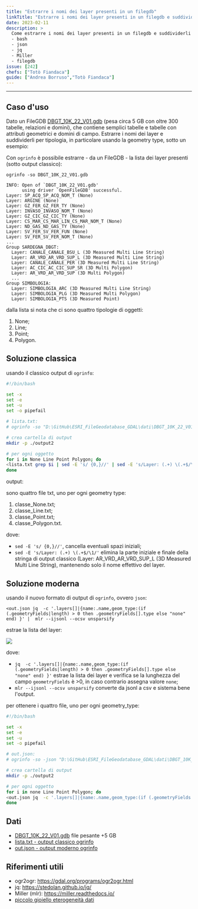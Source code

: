 ```yaml
---
title: "Estrarre i nomi dei layer presenti in un filegdb"
linkTitle: "Estrarre i nomi dei layer presenti in un filegdb e suddividerli per tipologia"
date: 2023-02-11
description: >
  Come estrarre i nomi dei layer presenti in un filegdb e suddividerli per geometry type.
  - bash
  - json
  - jq
  - Miller
  - filegdb
issue: [242]
chefs: ["Totò Fiandaca"]
guide: ["Andrea Borruso","Totò Fiandaca"]
---
```


---

## Caso d'uso

Dato un FileGDB [DBGT_10K_22_V01.gdb](https://www.sardegnageoportale.it/index.php?xsl=2420&s=40&v=9&c=95645&es=6603&na=1&n=100&esp=1&tb=14401) (pesa circa 5 GB con oltre 300 tabelle, relazioni e domini), che contiene semplici tabelle e tabelle con attributi geometrici e domini di campo. Estrarre i nomi dei layer e suddividerli per tipologia, in particolare usando la geometry type, sotto un esempio:

Con `ogrinfo` è possibile estrarre - da un FileGDB - la lista dei layer presenti (sotto output classico):

```
ogrinfo -so DBGT_10K_22_V01.gdb
```

```
INFO: Open of `DBGT_10K_22_V01.gdb'
      using driver `OpenFileGDB' successful.
Layer: SP_ACQ_SP_ACQ_NOM_T (None)
Layer: ARGINE (None)
Layer: GZ_FER_GZ_FER_TY (None)
Layer: INVASO_INVASO_NOM_T (None)
Layer: GZ_CIC_GZ_CIC_TY (None)
Layer: CS_MAR_CS_MAR_LIN_CS_MAR_NOM_T (None)
Layer: ND_GAS_ND_GAS_TY (None)
Layer: SV_FER_SV_FER_FUN (None)
Layer: SV_FER_SV_FER_NOM_T (None)
...
Group SARDEGNA_DBGT:
  Layer: CANALE_CANALE_BSU_L (3D Measured Multi Line String)
  Layer: AR_VRD_AR_VRD_SUP_L (3D Measured Multi Line String)
  Layer: CANALE_CANALE_PER (3D Measured Multi Line String)
  Layer: AC_CIC_AC_CIC_SUP_SR (3D Multi Polygon)
  Layer: AR_VRD_AR_VRD_SUP (3D Multi Polygon)
  ...
Group SIMBOLOGIA:
  Layer: SIMBOLOGIA_ARC (3D Measured Multi Line String)
  Layer: SIMBOLOGIA_PLG (3D Measured Multi Polygon)
  Layer: SIMBOLOGIA_PTS (3D Measured Point)
```
dalla lista si nota che ci sono quattro tipologie di oggetti:

1. None;
2. Line;
3. Point;
4. Polygon.

## Soluzione classica

usando il classico output di `ogrinfo`:

```sh
#!/bin/bash

set -x
set -e
set -u
set -o pipefail

# lista.txt:
# ogrinfo -so "D:\GitHub\ESRI_FileGeodatabase_GDAL\dati\DBGT_10K_22_V01.gdb"

# crea cartella di output
mkdir -p ./output2

# per ogni oggetto
for i in None Line Point Polygon; do
<lista.txt grep $i | sed -E 's/ {0,}//' | sed -E 's/Layer: (.+) \(.+$/\1/'>output2/classe_$i.txt
done
```
output:

sono quattro file txt, uno per ogni geometry type:
1. classe_None.txt;
2. classe_Line.txt;
3. classe_Point.txt;
4. classe_Polygon.txt.

dove:
- `sed -E 's/ {0,}//'`, cancella eventuali spazi iniziali;
- `sed -E 's/Layer: (.+) \(.+$/\1/'` elimina la parte iniziale e finale della stringa di output classico (Layer: AR_VRD_AR_VRD_SUP_L (3D Measured Multi Line String), mantenendo solo il nome effettivo del layer.

## Soluzione moderna

usando il nuovo formato di output di `ogrinfo`, ovvero `json`:

```
<out.json jq  -c '.layers[]|{name:.name,geom_type:(if (.geometryFields|length) > 0 then .geometryFields[].type else "none" end) }' |  mlr --ijsonl --ocsv unsparsify
```
estrae la lista del layer:

![](https://user-images.githubusercontent.com/7631137/217541999-d5831906-7df9-46b8-aa75-d2ee2ede699f.png)

dove:
- `jq  -c '.layers[]|{name:.name,geom_type:(if (.geometryFields|length) > 0 then .geometryFields[].type else "none" end) }'` estrae la lista dei layer e verifica se la lunghezza del campo `geometryFields` è >0, in caso contrario assegna valore `none`;
- `mlr --ijsonl --ocsv unsparsify` converte da jsonl a csv e sistema bene l'output.

per ottenere i quattro file, uno per ogni geometry_type:

```sh
#!/bin/bash

set -x
set -e
set -u
set -o pipefail

# out.json:
# ogrinfo -so -json "D:\GitHub\ESRI_FileGeodatabase_GDAL\dati\DBGT_10K_22_V01.gdb"

# crea cartella di output
mkdir -p ./output2

# per ogni oggetto
for i in none Line Point Polygon; do
<out.json jq  -c '.layers[]|{name:.name,geom_type:(if (.geometryFields|length) > 0 then .geometryFields[].type else "none" end) }' |  mlr --ijsonl --ocsv unsparsify then filter '$geom_type=~"^.{0,}'"$i"'.{0,}$"'>output2/classe_$i.txt
done
```

## Dati

- [DBGT_10K_22_V01.gdb](https://www.sardegnageoportale.it/index.php?xsl=2420&s=40&v=9&c=95645&es=6603&na=1&n=100&esp=1&tb=14401) file pesante +5 GB
- [lista.txt - output classico ogrinfo](https://github.com/opendatasicilia/tansignari/files/10668761/lista.txt)
- [out.json - output moderno ogrinfo](https://github.com/opendatasicilia/tansignari/files/10679184/out.zip)

## Riferimenti utili

- ogr2ogr: <https://gdal.org/programs/ogr2ogr.html>
- jq: <https://stedolan.github.io/jq/>
- Miller (mlr): <https://miller.readthedocs.io/>
- [piccolo gioiello eterogeneità dati](https://arigadicomando.it/miller/eterogeneita_record/)

